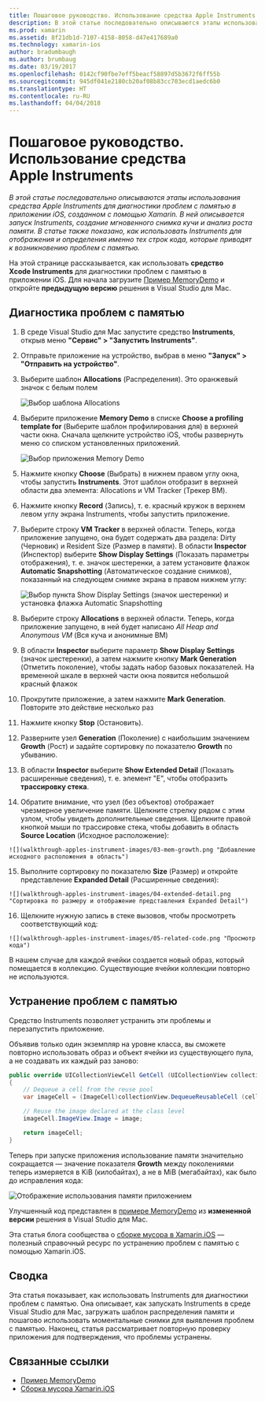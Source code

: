 ```yaml
---
title: Пошаговое руководство. Использование средства Apple Instruments
description: В этой статье последовательно описываются этапы использования средства Apple Instruments для диагностики проблем с памятью в приложении iOS, созданном с помощью Xamarin. В ней описывается запуск Instruments, создание мгновенного снимка кучи и анализ роста памяти. В статье также показано, как использовать Instruments для отображения и определения именно тех строк кода, которые приводят к возникновению проблем с памятью.
ms.prod: xamarin
ms.assetid: 8f21db1d-7107-4158-8058-d47e417689a0
ms.technology: xamarin-ios
author: bradumbaugh
ms.author: brumbaug
ms.date: 03/19/2017
ms.openlocfilehash: 0142cf90fbe7eff5beacf58897d5b3672f6ff55b
ms.sourcegitcommit: 945df041e2180cb20af08b83cc703ecd1aedc6b0
ms.translationtype: HT
ms.contentlocale: ru-RU
ms.lasthandoff: 04/04/2018
---
```

# <a name="walkthrough---using-apples-instruments-tool"></a>Пошаговое руководство. Использование средства Apple Instruments

_В этой статье последовательно описываются этапы использования средства Apple Instruments для диагностики проблем с памятью в приложении iOS, созданном с помощью Xamarin. В ней описывается запуск Instruments, создание мгновенного снимка кучи и анализ роста памяти. В статье также показано, как использовать Instruments для отображения и определения именно тех строк кода, которые приводят к возникновению проблем с памятью._

На этой странице рассказывается, как использовать **средство Xcode Instruments** для диагностики проблем с памятью в приложении iOS.
Для начала загрузите [Пример MemoryDemo](https://developer.xamarin.com/samples/monotouch/Profiling/MemoryDemo/) и откройте **предыдущую версию** решения в Visual Studio для Mac.

## <a name="diagnosing-the-memory-issues"></a>Диагностика проблем с памятью

1.  В среде Visual Studio для Mac запустите средство **Instruments**, открыв меню **"Сервис" > "Запустить Instruments"**.
2.  Отправьте приложение на устройство, выбрав в меню **"Запуск" > "Отправить на устройство"**.
3.  Выберите шаблон **Allocations** (Распределения). Это оранжевый значок с белым полем

    ![](walkthrough-apples-instrument-images/00-allocations-tempate.png "Выбор шаблона Allocations")

4.  Выберите приложение **Memory Demo** в списке **Choose a profiling template for** (Выберите шаблон профилирования для) в верхней части окна. Сначала щелкните устройство iOS, чтобы развернуть меню со списком установленных приложений.

    ![](walkthrough-apples-instrument-images/01-mem-demo.png "Выбор приложения Memory Demo")

5.  Нажмите кнопку **Choose** (Выбрать) в нижнем правом углу окна, чтобы запустить **Instruments**. Этот шаблон отобразит в верхней области два элемента: Allocations и VM Tracker (Трекер ВМ).

6.  Нажмите кнопку **Record** (Запись), т. е. красный кружок в верхнем левом углу экрана Instruments, чтобы запустить приложение.

7.  Выберите строку **VM Tracker** в верхней области. Теперь, когда приложение запущено, она будет содержать два раздела: Dirty (Черновик) и Resident Size (Размер в памяти). В области **Inspector** (Инспектор) выберите **Show Display Settings** (Показать параметры отображения), т. е. значок шестеренки, а затем установите флажок **Automatic Snapshotting** (Автоматическое создание снимков), показанный на следующем снимке экрана в правом нижнем углу:

    ![](walkthrough-apples-instrument-images/02-auto-snapshot.png "Выбор пункта Show Display Settings (значок шестеренки) и установка флажка Automatic Snapshotting")

8.  Выберите строку **Allocations** в верхней области. Теперь, когда приложение запущено, в ней будет написано *All Heap and Anonymous VM* (Вся куча и анонимные ВМ)
9.  В области **Inspector** выберите параметр **Show Display Settings** (значок шестеренки), а затем нажмите кнопку **Mark Generation** (Отметить поколение), чтобы задать набор базовых показателей. На временной шкале в верхней части окна появится небольшой красный флажок
10.  Прокрутите приложение, а затем нажмите **Mark Generation**. Повторите это действие несколько раз
11.  Нажмите кнопку **Stop** (Остановить).
12.  Разверните узел **Generation** (Поколение) с наибольшим значением **Growth** (Рост) и задайте сортировку по показателю **Growth** по убыванию.
13.  В области **Inspector** выберите **Show Extended Detail** (Показать расширенные сведения), т. е. элемент "E", чтобы отобразить **трассировку стека**.

14.  Обратите внимание, что узел **<non-object>** (без объектов) отображает чрезмерное увеличение памяти. Щелкните стрелку рядом с этим узлом, чтобы увидеть дополнительные сведения. Щелкните правой кнопкой мыши по трассировке стека, чтобы добавить в область **Source Location** (Исходное расположение):

    ![](walkthrough-apples-instrument-images/03-mem-growth.png "Добавление исходного расположения в область")

15.  Выполните сортировку по показателю **Size** (Размер) и откройте представление **Expanded Detail** (Расширенные сведения):

    ![](walkthrough-apples-instrument-images/04-extended-detail.png "Сортировка по размеру и отображение представления Expanded Detail")

16.  Щелкните нужную запись в стеке вызовов, чтобы просмотреть соответствующий код:

    ![](walkthrough-apples-instrument-images/05-related-code.png "Просмотр кода")

В нашем случае для каждой ячейки создается новый образ, который помещается в коллекцию. Существующие ячейки коллекции повторно не используются.

## <a name="resolving-the-memory-issues"></a>Устранение проблем с памятью

Средство Instruments позволяет устранить эти проблемы и перезапустить приложение.

Объявив только один экземпляр на уровне класса, вы сможете повторно использовать образ и объект ячейки из существующего пула, а не создавать их каждый раз заново:

```csharp
public override UICollectionViewCell GetCell (UICollectionView collectionView, NSIndexPath indexPath)
{
    // Dequeue a cell from the reuse pool
    var imageCell = (ImageCell)collectionView.DequeueReusableCell (cellId, indexPath);

    // Reuse the image declared at the class level
    imageCell.ImageView.Image = image;

    return imageCell;
}
```

Теперь при запуске приложения использование памяти значительно сокращается — значение показателя **Growth** между поколениями теперь измеряется в KiB (килобайтах), а не в MiB (мегабайтах), как было до исправления кода:

![](walkthrough-apples-instrument-images/06-reduced-memory.png "Отображение использования памяти приложением")

Улучшенный код представлен в [примере MemoryDemo](https://developer.xamarin.com/samples/monotouch/Profiling/MemoryDemo/) из **измененной версии** решения в Visual Studio для Mac.

Эта статья блога сообщества о [сборке мусора в Xamarin.iOS](https://krumelur.me/2015/04/27/xamarin-ios-the-garbage-collector-and-me/) — полезный справочный ресурс по устранению проблем с памятью с помощью Xamarin.iOS.


## <a name="summary"></a>Сводка

Эта статья показывает, как использовать Instruments для диагностики проблем с памятью.
Она описывает, как запускать Instruments в среде Visual Studio для Mac, загружать шаблон распределения памяти и пошагово использовать моментальные снимки для выявления проблем с памятью.
Наконец, статья рассматривает повторную проверку приложения для подтверждения, что проблемы устранены.


## <a name="related-links"></a>Связанные ссылки

- [Пример MemoryDemo](https://developer.xamarin.com/samples/monotouch/Profiling/MemoryDemo/)
- [Сборка мусора Xamarin.iOS](https://krumelur.me/2015/04/27/xamarin-ios-the-garbage-collector-and-me/)
